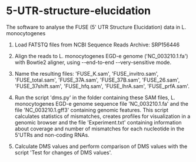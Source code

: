 # 5-UTR-structure-elucidation

The software to analyse the FUSE (5' UTR Structure Elucidation) data in L. monocytogenes

1) Load FATSTQ files from NCBI Sequence Reads Archive: SRP156446

2) Align the reads to L. monocytogenes EGD-e genome ('NC_003210.1.fa') with Bowtie2 aligner, using --end-to-end --very-sensitive mode.

3) Name the resulting files: 'FUSE_K.sam', 'FUSE_invitro.sam', 'FUSE_total.sam', 'FUSE_37A.sam', 'FUSE_37B.sam', 'FUSE_26.sam', 'FUSE_37shift.sam', 'FUSE_hfq.sam', 'FUSE_lhrA.sam',  'FUSE_prfA.sam'.

4) Run the script 'dms.py' in the folder containing these SAM files, L. monocytogenes  EGD-e genome sequence file 'NC_003210.1.fa' and the file 'NC_003210.1.gff3' containing genomic features. This script calculates statistics of mismatches, creates profiles for visualization in a genomic browser and the file 'Experiment.txt' containing information about coverage and number of mismatches for each nucleotide in the 5'UTRs and non-coding RNAs.
   
5) Calculate DMS values and perform comparison of DMS values with the script 'Test for changes of DMS values'.
   
